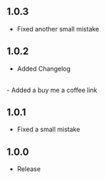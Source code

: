 ## 1.0.3
 - Fixed another small mistake

## 1.0.2
 - Added Changelog
<br />
 - Added a buy me a coffee link

## 1.0.1
 - Fixed a small mistake

## 1.0.0
 - Release